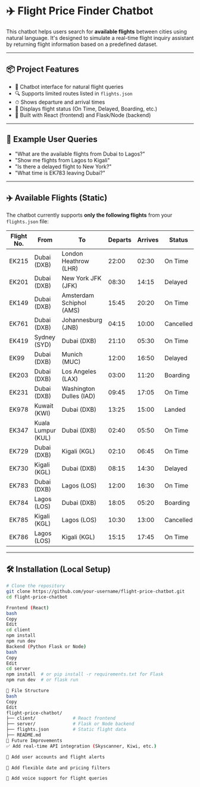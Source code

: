# ✈️ Flight Price Finder Chatbot

This chatbot helps users search for **available flights** between cities using natural language. It's designed to simulate a real-time flight inquiry assistant by returning flight information based on a predefined dataset.

---

## 📦 Project Features

- 💬 Chatbot interface for natural flight queries
- 🔍 Supports limited routes listed in `flights.json`
- ⏱ Shows departure and arrival times
- 🛫 Displays flight status (On Time, Delayed, Boarding, etc.)
- 🎯 Built with React (frontend) and Flask/Node (backend)

---

## 🧪 Example User Queries

- "What are the available flights from Dubai to Lagos?"
- "Show me flights from Lagos to Kigali"
- "Is there a delayed flight to New York?"
- "What time is EK783 leaving Dubai?"

---

## ✈️ Available Flights (Static)

The chatbot currently supports **only the following flights** from your `flights.json` file:

| Flight No. | From               | To                        | Departs | Arrives | Status     |
|------------|--------------------|----------------------------|---------|---------|------------|
| EK215      | Dubai (DXB)        | London Heathrow (LHR)      | 22:00   | 02:30   | On Time    |
| EK201      | Dubai (DXB)        | New York JFK (JFK)         | 08:30   | 14:15   | Delayed    |
| EK149      | Dubai (DXB)        | Amsterdam Schiphol (AMS)   | 15:45   | 20:20   | On Time    |
| EK761      | Dubai (DXB)        | Johannesburg (JNB)         | 04:15   | 10:00   | Cancelled  |
| EK419      | Sydney (SYD)       | Dubai (DXB)                | 21:10   | 05:30   | On Time    |
| EK99       | Dubai (DXB)        | Munich (MUC)               | 12:00   | 16:50   | Delayed    |
| EK203      | Dubai (DXB)        | Los Angeles (LAX)          | 03:00   | 11:20   | Boarding   |
| EK231      | Dubai (DXB)        | Washington Dulles (IAD)    | 09:45   | 17:05   | On Time    |
| EK978      | Kuwait (KWI)       | Dubai (DXB)                | 13:25   | 15:00   | Landed     |
| EK347      | Kuala Lumpur (KUL) | Dubai (DXB)                | 02:40   | 05:50   | On Time    |
| EK729      | Dubai (DXB)        | Kigali (KGL)               | 02:10   | 06:45   | On Time    |
| EK730      | Kigali (KGL)       | Dubai (DXB)                | 08:15   | 14:30   | Delayed    |
| EK783      | Dubai (DXB)        | Lagos (LOS)                | 12:00   | 16:30   | On Time    |
| EK784      | Lagos (LOS)        | Dubai (DXB)                | 18:05   | 05:20   | Boarding   |
| EK785      | Kigali (KGL)       | Lagos (LOS)                | 10:30   | 13:00   | Cancelled  |
| EK786      | Lagos (LOS)        | Kigali (KGL)               | 15:15   | 17:45   | On Time    |

---

## 🛠️ Installation (Local Setup)

```bash
# Clone the repository
git clone https://github.com/your-username/flight-price-chatbot.git
cd flight-price-chatbot

Frontend (React)
bash
Copy
Edit
cd client
npm install
npm run dev
Backend (Python Flask or Node)
bash
Copy
Edit
cd server
npm install  # or pip install -r requirements.txt for Flask
npm run dev  # or flask run

📁 File Structure
bash
Copy
Edit
flight-price-chatbot/
├── client/              # React frontend
├── server/              # Flask or Node backend
├── flights.json         # Static flight data
├── README.md
🔮 Future Improvements
✅ Add real-time API integration (Skyscanner, Kiwi, etc.)

🔐 Add user accounts and flight alerts

📆 Add flexible date and pricing filters

📱 Add voice support for flight queries

